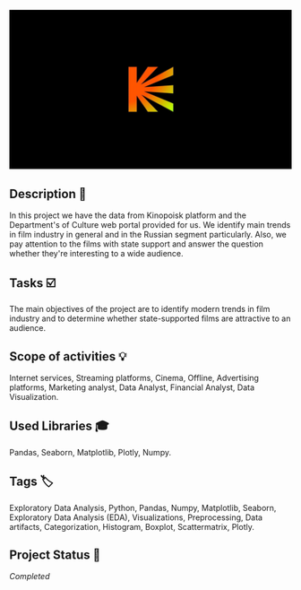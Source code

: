 ![Logo](kp_logo.jpeg)

## Description :key:
In this project we have the data from Kinopoisk platform and the Department's of Culture web portal provided for us. We identify main trends in film industry in general and in the Russian segment particularly. Also, we pay attention to the films with state support and answer the question whether they're interesting to a wide audience.

## Tasks :ballot_box_with_check:
The main objectives of the project are to identify modern trends in film industry and to determine whether state-supported films are attractive to an audience.

## Scope of activities :bulb:
Internet services, Streaming platforms, Cinema, Offline, Advertising platforms, Marketing analyst, Data Analyst, Financial Analyst, Data Visualization.


## Used Libraries :mortar_board:
Pandas, Seaborn, Matplotlib, Plotly, Numpy.


## Tags :label:
Exploratory Data Analysis, Python, Pandas, Numpy, Matplotlib, Seaborn, Exploratory Data Analysis (EDA), Visualizations, Preprocessing, Data artifacts, Categorization, Histogram, Boxplot, Scattermatrix, Plotly.


## Project Status :black_square_button:
_Completed_
